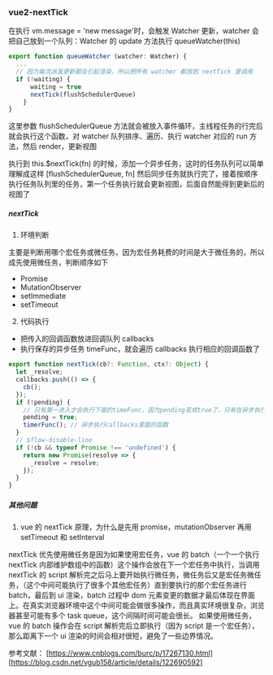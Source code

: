 ### vue2-nextTick

在执行 vm.message = 'new message'时，会触发 Watcher 更新，watcher 会把自己放到一个队列：Watcher 的 update 方法执行 queueWatcher(this)

```js
export function queueWatcher (watcher: Watcher) {
  ...
  // 因为每次派发更新都会引起渲染，所以把所有 watcher 都放到 nextTick 里调用
  if (!waiting) {
      waiting = true
      nextTick(flushSchedulerQueue)
    }
}
```

这里参数 flushSchedulerQueue 方法就会被放入事件循环，主线程任务的行完后就会执行这个函数，对 watcher 队列排序、遍历、执行 watcher 对应的 run 方法，然后 render，更新视图

执行到 this.$nextTick(fn) 的时候，添加一个异步任务，这时的任务队列可以简单理解成这样 [flushSchedulerQueue, fn]
然后同步任务就执行完了，接着按顺序执行任务队列里的任务，第一个任务执行就会更新视图，后面自然能得到更新后的视图了

##### nextTick

1. 环境判断

主要是判断用哪个宏任务或微任务，因为宏任务耗费的时间是大于微任务的，所以成先使用微任务，判断顺序如下

- Promise
- MutationObserver
- setImmediate
- setTimeout

2. 代码执行

- 把传入的回调函数放进回调队列 callbacks
- 执行保存的异步任务 timeFunc，就会遍历 callbacks 执行相应的回调函数了

```js
export function nextTick(cb?: Function, ctx?: Object) {
  let _resolve;
  callbacks.push(() => {
    cb();
  });
  if (!pending) {
    // 只有第一进入才会执行下面的timeFunc，因为pending变成true了，只有在异步执行完成后才会pending变成false
    pending = true;
    timerFunc(); // 异步执行callbacks里面的函数
  }
  // $flow-disable-line
  if (!cb && typeof Promise !== 'undefined') {
    return new Promise(resolve => {
      _resolve = resolve;
    });
  }
}
```

##### 其他问题

1. vue 的 nextTick 原理，为什么是先用 promise，mutationObserver 再用 setTimeout 和 setInterval

nextTick 优先使用微任务是因为如果使用宏任务，vue 的 batch（一个一个执行 nextTick 内部维护数组中的函数）这个操作会放在下一个宏任务中执行，当调用 nextTick 的 script 解析完之后马上要开始执行微任务，微任务后又是宏任务微任务，（这个中间可能执行了很多个其他宏任务）直到要执行的那个宏任务进行 batch，最后到 ui 渲染，batch 过程中 dom 元素变更的数据才最后体现在界面上。在真实浏览器环境中这个中间可能会做很多操作，而且真实环境很复杂，浏览器甚至可能有多个 task queue，这个间隔时间可能会很长。
如果使用微任务，vue 的 batch 操作会在 script 解析完后立即执行（因为 script 是一个宏任务），那么距离下一个 ui 渲染的时间会相对很短，避免了一些边界情况。

参考文献：
[https://www.cnblogs.com/burc/p/17267130.html]
[https://blog.csdn.net/vgub158/article/details/122690592]
